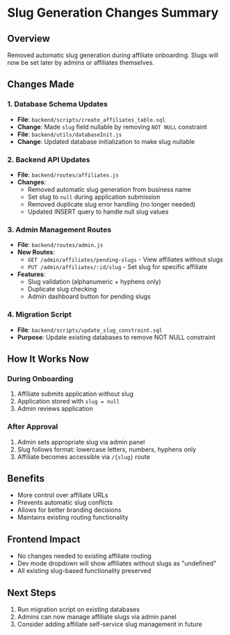 # Slug Generation Changes Summary

## Overview
Removed automatic slug generation during affiliate onboarding. Slugs will now be set later by admins or affiliates themselves.

## Changes Made

### 1. Database Schema Updates
- **File**: `backend/scripts/create_affiliates_table.sql`
- **Change**: Made `slug` field nullable by removing `NOT NULL` constraint
- **File**: `backend/utils/databaseInit.js`
- **Change**: Updated database initialization to make slug nullable

### 2. Backend API Updates
- **File**: `backend/routes/affiliates.js`
- **Changes**:
  - Removed automatic slug generation from business name
  - Set slug to `null` during application submission
  - Removed duplicate slug error handling (no longer needed)
  - Updated INSERT query to handle null slug values

### 3. Admin Management Routes
- **File**: `backend/routes/admin.js`
- **New Routes**:
  - `GET /admin/affiliates/pending-slugs` - View affiliates without slugs
  - `PUT /admin/affiliates/:id/slug` - Set slug for specific affiliate
- **Features**:
  - Slug validation (alphanumeric + hyphens only)
  - Duplicate slug checking
  - Admin dashboard button for pending slugs

### 4. Migration Script
- **File**: `backend/scripts/update_slug_constraint.sql`
- **Purpose**: Update existing databases to remove NOT NULL constraint

## How It Works Now

### During Onboarding
1. Affiliate submits application without slug
2. Application stored with `slug = null`
3. Admin reviews application

### After Approval
1. Admin sets appropriate slug via admin panel
2. Slug follows format: lowercase letters, numbers, hyphens only
3. Affiliate becomes accessible via `/{slug}` route

## Benefits
- More control over affiliate URLs
- Prevents automatic slug conflicts
- Allows for better branding decisions
- Maintains existing routing functionality

## Frontend Impact
- No changes needed to existing affiliate routing
- Dev mode dropdown will show affiliates without slugs as "undefined"
- All existing slug-based functionality preserved

## Next Steps
1. Run migration script on existing databases
2. Admins can now manage affiliate slugs via admin panel
3. Consider adding affiliate self-service slug management in future

